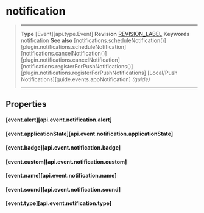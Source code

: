 
# notification

> --------------------- ------------------------------------------------------------------------------------------
> __Type__              [Event][api.type.Event]
> __Revision__          [REVISION_LABEL](REVISION_URL)
> __Keywords__          notification
> __See also__          [notifications.scheduleNotification()][plugin.notifications.scheduleNotification]
>						[notifications.cancelNotification()][plugin.notifications.cancelNotification]
>						[notifications.registerForPushNotifications()][plugin.notifications.registerForPushNotifications]
>                       [Local/Push Notifications][guide.events.appNotification] _(guide)_
> --------------------- ------------------------------------------------------------------------------------------

## Properties

#### [event.alert][api.event.notification.alert]

#### [event.applicationState][api.event.notification.applicationState]

#### [event.badge][api.event.notification.badge]

#### [event.custom][api.event.notification.custom]

#### [event.name][api.event.notification.name]

#### [event.sound][api.event.notification.sound]

#### [event.type][api.event.notification.type]



